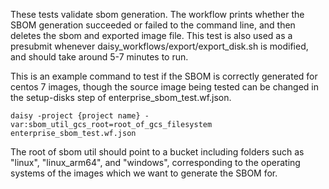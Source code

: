 These tests validate sbom generation. The workflow prints whether the SBOM generation succeeded or failed to the command line, and then deletes the sbom and exported image file. This test is also used as a presubmit whenever daisy_workflows/export/export_disk.sh is modified, and should take around 5-7 minutes to run.

This is an example command to test if the SBOM is correctly generated for centos 7 images, though the source image being tested can be changed in the setup-disks step of enterprise_sbom_test.wf.json.

```
daisy -project {project name} -var:sbom_util_gcs_root=root_of_gcs_filesystem enterprise_sbom_test.wf.json
```

The root of sbom util should point to a bucket including folders such as "linux", "linux_arm64", and "windows", corresponding to the operating systems of the images which we want to generate the SBOM for. 
